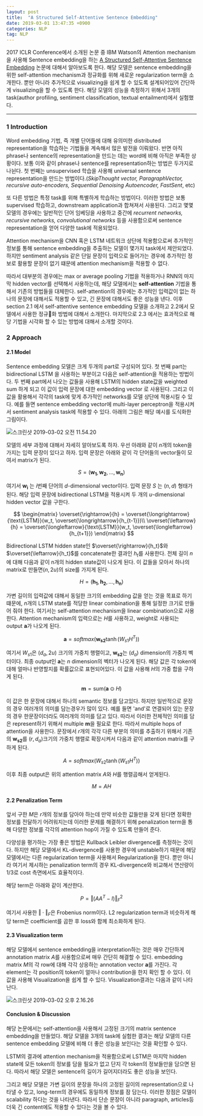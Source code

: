 ```yaml
---
layout: post
title:  "A Structured Self-Attentive Sentence Embedding"
date: 2019-03-01 13:47:35 +0900
categories: NLP
tag: NLP
---
```



2017 ICLR Conference에서 소개된 논문 중 IBM Watson의 Attention mechanism을 사용해 Sentence embedding을 하는 [A Structured Self-Attentive Sentence Embedding](https://arxiv.org/abs/1703.03130) 논문에 대해서 알아보도록 한다. 해당 모델은 sentence embedding을 위한 self-attention mechanism과 정규화를 위해 새로운 regularization term을 소개한다. 뿐만 아니라 추가적으로 visualizing을 쉽게 할 수 있도록 설계되어있어 간단하게 visualizing을 할 수 있도록 한다. 해당 모델의 성능을 측정하기 위해서 3개의 task(author profiling, sentiment classification, textual entailment)에서 실험했다.

***

### 1 Introduction

Word embedding 기법, 즉 개별 단어들에 대해 유의미한 distributed representation을 학습하는 기법들을 계속해서 많은 발전을 이뤄왔다. 반면 아직 phrase나 sentence의 representation을 만드는 데는 word에 비해 아직은 부족한 상황이다. 보통 이와 같이 phrase나 sentence를 representation하는 방법은 두가지로 나뉜다. 첫 번째는 unsupervised 학습을 사용해 universal sentence representation을 만드는 방법이다.(*SkipThought vector, ParagraphVector, recursive auto-encoders, Sequential Denoising Autoencoder, FastSent*, etc)

또 다른 방법은 특정 task를 위해 특별하게 학습하는 방법이다. 이러한 방법은 보통 supervised 학습하고, downstream application과 합쳐져서 사용된다. 그리고 몇몇 모델의 경우에는 일반적인 단어 임베딩을 사용하고 중간에 *recurrent networks, recursive networks, convolutional networks* 등을 사용함으로써 sentence representation을 얻어 다양한 task에 적용되었다.

Attention mechanism을 CNN 혹은 LSTM 네트워크 상단에 적용함으로써 추가적인 정보를 통해 sentence embedding을 추출하는 모델이 몇가지 task에서 제안되었다. 하지만 sentiment analysis 같은 단일 문장이 입력으로 들어가는 경우에 추가적인 정보로 활용할 문장이 없기 떄문에 attention mechanism을 적용할 수 없다.

따라서 대부분의 경우에는 max or average pooling 기법을 적용하거나 RNN의 마지막 hidden vector를 선택해서 사용하는데, 해당 모델에서는 **self-attention** 기법을 통해서 기존의 방법들을 대체한다. self-attention의 경우에는 추가적인 입력값이 없는 하나의 문장에 대해서도 적용할 수 있고, 긴 문장에 대해서도 좋은 성능을 낸다. 이후 section 2.1 에서 self-attentive sentence embedding 모델을 소개하고 2.2에서 모델에서 사용한 정규화 방법에 대해서 소개한다. 마지막으로 2.3 에서는 효과적으로 해당 기법을 시각화 할 수 있는 방법에 대해서 소개할 것이다.

### 2 Approach

#### 2.1 Model

Sentence embedding 모델은 크게 두개의 part로 구성되어 있다. 첫 번째 part는 bidirectional LSTM 을 사용하는 부분이고 다음은 self-attention을 적용하는 방법이다. 두 번째 part에서 나오는 값들을 사용해 LSTM의 hidden state값을 weighted sum 하게 되고 이 값이 입력 문장에 대한 embedding vector 로 사용된다. 그리고 이 값을 활용해서 각각의 task에 맞게 추가적인 networks를 모델 상단에 적용시킬 수 있다. 예를 들면 sentence embedding vector에 multi-layer perceptron을 적용시켜서 sentiment analysis task에 적용할 수 있다. 아래의 그림은 해당 예시를 도식화한 그림이다.

![스크린샷 2019-03-02 오전 11.54.20](https://i.imgur.com/Ao2kIqr.png)

모델의 세부 과정에 대해서 자세히 알아보도록 하자. 우선 아래와 같이 $n$개의 token을 가지는 입력 문장이 있다고 하자. 입력 문장은 아래와 같이 각 단어들의 vector들이 모여서 matrix가 된다.

$$
S = (\mathbf{w_1}, \mathbf{w_2}, ... ,\mathbf{w_n})
$$

여기서 $\mathbf{w_i}$ 는 $i$번째 단어의 $d$-dimensional vector이다. 입력 문장 $S$ 는 $(n,d)$ 형태가 된다. 해당 입력 문장에 bidirectional LSTM을 적용시켜 두 개의 $u$-dimensional hidden vector 값을 구한다.

$$
\begin{matrix}
\overset{\rightarrow}{h} = \overset{\longrightarrow}{\text{LSTM}}(w_t, \overset{\longrightarrow}{h_{t-1}})\\
\overset{\leftarrow}{h} = \overset{\longleftarrow}{\text{LSTM}}(w_t, \overset{\longleftarrow}{h_{t+1}})
\end{matrix}
$$

Bidirectional LSTM hidden state인 $\overset{\rightarrow}{h_t}$와 $\overset{\leftarrow}{h_t}$를 concatenate한 결과인 $h_t$를 사용한다. 전체 길이 $n$에 대해 다음과 같이 n개의 hidden state값이 나오게 된다. 이 값들을 모아서 하나의 matrix로 만들면$(n,2u)$의 size를 가지게 된다.

$$
H=(\mathbf{h_1},\mathbf{h_2},...,\mathbf{h_n})
$$

가변 길이의 입력값에 대해서 동일한 크기의 embedding 값을 얻는 것을 목표로 하기 떄문에, $n$개의 LSTM state를 적당한 linear combination을 통해 일정한 크기로 만들어 줘야 한다. 여기서는 self-attention mechanism을 linear combination으로 사용한다. Attention mechanism의 입력으로는 $H$를 사용하고, weight로 사용되는 output $\mathbf{a}$가 나오게 된다.

$$
\mathbf{a} =softmax(\mathbf{w_{s2}}\tanh(W_{s1}H^T))
$$

여기서 $W_{s1}$은 $(d_a, 2u)$ 크기의 가중치 행렬이고, $\mathbf{w_{s2}}$는 $(d_a)$ dimension의 가중치 벡터이다. 최종 output인 $\mathbf{a}$는 $n$ dimension의 벡터가 나오게 된다. 해당 값은 각 token에 대해 얼마나 반영할지를 확률값으로 표현되어있다. 이 값을 사용해 $H$의 가중 합을 구하게 된다.

$$
\mathbf{m} = \text{sum}(\mathbf{a}\odot H)
$$

이 값은 한 문장에 대해서 하나의 semantic 정보를 담고있다. 하지만 일반적으로 문장의 경우 여러개의 의미를 담는경우가 많이 있다. 예를 들면 'and'로 연결되어 있는 문장의 경우 한문장이더라도 여러개의 의미를 담고 있다. 따라서 이러한 전체적인 의미를 담은 represent하기 위해서 multiple $\mathbf{m}$을 필요로 한다. 따라서 multiple hops of attention을 사용한다. 문장에서 $r$개의 각각 다른 부분의 의미를 추출하기 위해서 기존의 $\mathbf{w_{s2}}$를 $(r,d_a)$크기의 가중치 행렬로 확장시켜서 다음과 같이 attention matrix를 구하게 된다.

$$
A = softmax(W_{s2}\tanh(W_{s1}H^T))
$$

이후 최종 output은 위의 attention matrix $A$와 $H$를 행렬곱해서 얻게된다.

$$
M = AH
$$


#### 2.2 Penalization Term

앞서 구한 $M$은 $r$개의 정보를 담아야 하는데 만약 비슷한 값들만을 갖게 된다면 정확한 정보를 전달하기 어려워지는데 이러한 문제를 해결하기 위해 penalization term을 통해 다양한 정보를 각각의 attention hop이 가질 수 있도록 만들어 준다.

다양성을 평가하는 가장 좋은 방법은 Kullback Leibler divergence를 측정하는 것이다. 하지만 해당 모델에서 KL-divergence를 사용한 경우에 unstable하기 때문에 해당 모델에서는 다른 regularization term을 사용해서 Regularization을 한다. 뿐만 아니라 여기서 제시하는 penalization term의 경우 KL-divergence와 비교해서 연산량이 1/3로 cost 측면에서도 효율적이다.

해당 term은 아래와 같이 계산한다.

$$
P = \Vert (AA^T-I)\Vert_F^2
$$

여기서 사용한 $\Vert\cdot\Vert_F$은 Frobenius norm이다. L2 regularization term과 비슷하게 해당 term은 coefficient를 곱한 후 loss와 함께 최소화하게 된다.


#### 2.3 Visualization term

해당 모델에서 sentence embedding을 interpretation하는 것은 매우 간단하게 annotation matrix $A$를 사용함으로써 매우 간단히 해결할 수 있다. embedding matrix $M$의 각 row에 대해 각각 상응하는 annotation vector $\mathbf{a}$를 가진다. 각 element는 각 position의 token이 얼마나 contribution을 한지 확인 할 수 있다. 이 값을 사용해 Visualization을 쉽게 할 수 있다. Visualization결과는 다음과 같이 나타난다.

![스크린샷 2019-03-02 오후 2.16.26](https://i.imgur.com/DSLl0cs.jpg)

#### Conclusion & Discussion

해당 논문에서는 self-attention을 사용해서 고정된 크기의 matrix sentence embedding을 만들었다. 해당 모델을 3개의 task에 실험한 결과는 해당 모델의 다른 sentence embedding 모델에 비해 더 좋은 성능을 보인다는 것을 확인할 수 있다.

LSTM의 결과에 attention mechanism을 적용함으로써 LSTM은 마지막 hidden state에 모든 token의 정보를 담을 필요가 없고 단지 각 token의 정보들만을 담으면 된다. 따라서 해당 모델은 sentence의 길이가 길어지더라도 좋은 성능을 보인다.

그리고 해당 모델은 가변 길이의 문장을 하나의 고정된 길이의 representation으로 나타낼 수 있고, long-term의 경우에도 동일하게 정보를 잠 담는다. 이러한 장점은 모델이 scalability 하다는 것을 나타낸다. 따라서 단순 문장이 아니라 paragraph, articles등 더욱 긴 content에도 적용할 수 있다는 것을 볼 수 있다.
